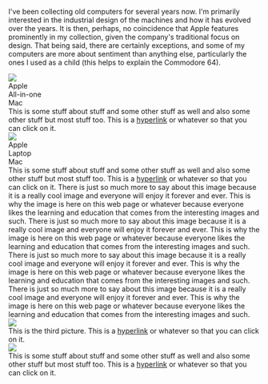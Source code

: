 I've been collecting old computers for several years now. I'm primarily
interested in the industrial design of the machines and how it has evolved over
the years. It is then, perhaps, no coincidence that Apple features prominently
in my collection, given the company's traditional focus on design. That being
said, there are certainly exceptions, and some of my computers are more about
sentiment than anything else, particularly the ones I used as a child (this
helps to explain the Commodore 64).

<div id="00" class="exhibit">
<img src="files/computers/00.jpg">
<div class="overlay">
<div class="caption">
<div class="tag-box">
<div class="tag">Apple</div>
<div class="tag">All-in-one</div>
<div class="tag">Mac</div>
</div>
<div>This is some stuff about stuff and some other stuff as well
and also some other stuff but most stuff too. This is a
<a href="#">hyperlink</a> or whatever so that you can click on it.</div>
</div>
</div>
</div>

<div id="01" class="exhibit">
<img src="files/computers/01.jpg">
<div class="overlay">
<div class="caption">
<div class="tag-box">
<div class="tag">Apple</div>
<div class="tag">Laptop</div>
<div class="tag">Mac</div>
</div>
<div class="blurb">This is some stuff about stuff and some other stuff as well
and also some other stuff but most stuff too. This is a
<a href="#">hyperlink</a> or whatever so that you can click on it.
There is just so much more to say about this image because it is a
really cool image and everyone will enjoy it forever and ever. This
is why the image is here on this web page or whatever because everyone
likes the learning and education that comes from the interesting
images and such.
There is just so much more to say about this image because it is a
really cool image and everyone will enjoy it forever and ever. This
is why the image is here on this web page or whatever because everyone
likes the learning and education that comes from the interesting
images and such.
There is just so much more to say about this image because it is a
really cool image and everyone will enjoy it forever and ever. This
is why the image is here on this web page or whatever because everyone
likes the learning and education that comes from the interesting
images and such.
There is just so much more to say about this image because it is a
really cool image and everyone will enjoy it forever and ever. This
is why the image is here on this web page or whatever because everyone
likes the learning and education that comes from the interesting
images and such.</div>
</div>
</div>
</div>

<div id="02" class="exhibit">
<img src="files/computers/02.jpg">
<div class="overlay">
<div class="caption">This is the third picture. This is a
<a href="#">hyperlink</a> or whatever so that you can click on it.</div>
</div>
</div>

<div id="03" class="exhibit">
<img src="files/computers/03.jpg">
<div class="overlay">
<div class="caption">This is some stuff about stuff and some other stuff as well
and also some other stuff but most stuff too. This is a
<a href="#">hyperlink</a> or whatever so that you can click on it.</div>
</div>
</div>

<script src="computers.js"></script>

